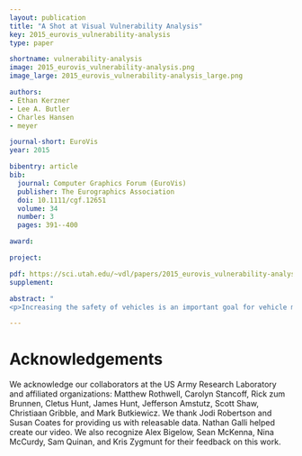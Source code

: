 ```yaml
---
layout: publication
title: "A Shot at Visual Vulnerability Analysis"
key: 2015_eurovis_vulnerability-analysis
type: paper

shortname: vulnerability-analysis
image: 2015_eurovis_vulnerability-analysis.png
image_large: 2015_eurovis_vulnerability-analysis_large.png

authors:
- Ethan Kerzner
- Lee A. Butler
- Charles Hansen
- meyer

journal-short: EuroVis
year: 2015

bibentry: article
bib:
  journal: Computer Graphics Forum (EuroVis)
  publisher: The Eurographics Association
  doi: 10.1111/cgf.12651
  volume: 34
  number: 3
  pages: 391--400

award:

project:

pdf: https://sci.utah.edu/~vdl/papers/2015_eurovis_vulnerability-analysis.pdf
supplement:

abstract: "
<p>Increasing the safety of vehicles is an important goal for vehicle manufacturers. These manufacturers often turn to simulations to understand how to improve a vehicle's design as real-world safety tests are expensive and time consuming. Understanding the results of these simulations, however, is challenging due to the complexity of the data, which often includes both spatial and nonspatial data types. In this design study we collaborated with analysts who are trying to understand the vulnerability of military vehicles. From this design study we contribute a problem characterization, data abstraction, and task analysis for vehicle vulnerability analysis, as well as a validated and deployed tool called Shotviewer. Shotviewer links 3D spatial views with abstract 2D views to support a broad range of analysis needs. Furthermore, reflection on our design study process elucidates a strategy of view-design parallelism for creating multiview visualizations, as well as four recommendations for conducting design studies in large organizations with sensitive data.</p>"

---
```


# Acknowledgements

We acknowledge our collaborators at the US Army Research
Laboratory and affiliated organizations: Matthew Rothwell,
Carolyn Stancoff, Rick zum Brunnen, Cletus Hunt, James
Hunt, Jefferson Amstutz, Scott Shaw, Christiaan Gribble,
and Mark Butkiewicz. We thank Jodi Robertson and Susan
Coates for providing us with releasable data. Nathan Galli
helped create our video. We also recognize Alex Bigelow,
Sean McKenna, Nina McCurdy, Sam Quinan, and Kris Zygmunt for their feedback on this work.
